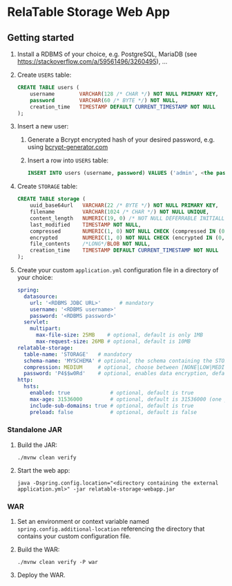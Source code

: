 RelaTable Storage Web App
=========================

## Getting started

1. Install a RDBMS of your choice, e.g. PostgreSQL, MariaDB (see https://stackoverflow.com/a/59561496/3260495), ...
2. Create `USERS` table:
   
   ```sql
   CREATE TABLE users (
       username        VARCHAR(128 /* CHAR */) NOT NULL PRIMARY KEY,
       password        VARCHAR(60 /* BYTE */) NOT NULL,
       creation_time   TIMESTAMP DEFAULT CURRENT_TIMESTAMP NOT NULL
   );
   ```

3. Insert a new user:
   1. Generate a Bcrypt encrypted hash of your desired password, e.g. using [bcrypt-generator.com](https://bcrypt-generator.com)
   2. Insert a row into `USERS` table:
      
      ```sql
      INSERT INTO users (username, password) VALUES ('admin', <the password hash>);
      ```

4. Create `STORAGE` table:
   
   ```sql
   CREATE TABLE storage (
       uuid_base64url   VARCHAR(22 /* BYTE */) NOT NULL PRIMARY KEY,
       filename         VARCHAR(1024 /* CHAR */) NOT NULL UNIQUE,
       content_length   NUMERIC(19, 0) /* NOT NULL DEFERRABLE INITIALLY DEFERRED */ CHECK (content_length >= 0),
       last_modified    TIMESTAMP NOT NULL,
       compressed       NUMERIC(1, 0) NOT NULL CHECK (compressed IN (0, 1)),
       encrypted        NUMERIC(1, 0) NOT NULL CHECK (encrypted IN (0, 1)),
       file_contents    /*LONG*/BLOB NOT NULL,
       creation_time    TIMESTAMP DEFAULT CURRENT_TIMESTAMP NOT NULL
   );
   ```

5. Create your custom `application.yml` configuration file in a directory of your choice:
   
   ```yml
   spring:
     datasource:
       url: '<RDBMS JDBC URL>'      # mandatory
       username: '<RDBMS username>'
       password: '<RDBMS password>'
     servlet:
       multipart:
         max-file-size: 25MB    # optional, default is only 1MB
         max-request-size: 26MB # optional, default is 10MB
   relatable-storage:
     table-name: 'STORAGE'   # mandatory
     schema-name: 'MYSCHEMA' # optional, the schema containing the STORAGE table; omit if no schema prefix is needed
     compression: MEDIUM     # optional, choose between [NONE|LOW|MEDIUM|HIGH], default is LOW
     password: 'P4$$w0Rd'    # optional, enables data encryption, default is null
   http:
     hsts:
       enabled: true             # optional, default is true
       max-age: 31536000         # optional, default is 31536000 (one year)
       include-sub-domains: true # optional, default is true
       preload: false            # optional, default is false
   ```

### Standalone JAR

1. Build the JAR:
   
   ```console
   ./mvnw clean verify
   ```

2. Start the web app:
   
   ```console
   java -Dspring.config.location="<directory containing the external application.yml>" -jar relatable-storage-webapp.jar
   ```

### WAR

1. Set an environment or context variable named `spring.config.additional-location` referencing the directory that contains your custom configuration file.
2. Build the WAR:
   
   ```console
   ./mvnw clean verify -P war
   ```

3. Deploy the WAR.
